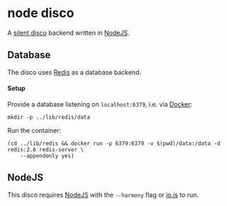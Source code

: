# node disco

A [silent disco](https://en.wikipedia.org/wiki/Silent_disco) backend written in [NodeJS](https://nodejs.org/).


## Database

The disco uses [Redis](http://redis.io/) as a database backend.


#### Setup

Provide a database listening on `localhost:6379`, i.e. via [Docker](https://www.docker.com/):

```
mkdir -p ../lib/redis/data
```

Run the container:

```
(cd ../lib/redis && docker run -p 6379:6379 -v $(pwd)/data:/data -d redis:2.6 redis-server \
    --appendonly yes)
```


## NodeJS

This disco requires [NodeJS](https://nodejs.org/) with the `--harmony` flag or [io.js](https://iojs.org/) to run.